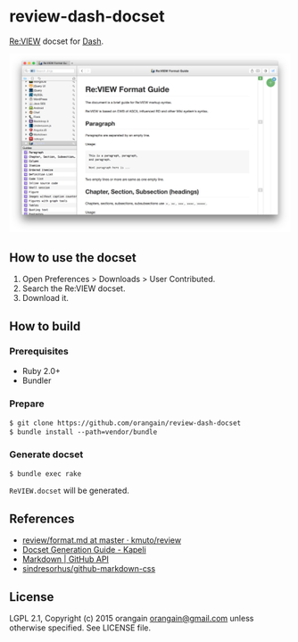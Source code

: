 review-dash-docset
==================

[Re:VIEW](https://github.com/kmuto/review) docset for [Dash](https://kapeli.com/dash).

![Screenshot of Re:VIEW Docset](https://raw.githubusercontent.com/orangain/review-dash-docset/master/screenshot.png)

How to use the docset
---------------------

1. Open Preferences > Downloads > User Contributed.
2. Search the Re:VIEW docset.
3. Download it.

How to build
------------

### Prerequisites

* Ruby 2.0+
* Bundler

### Prepare

```
$ git clone https://github.com/orangain/review-dash-docset
$ bundle install --path=vendor/bundle
```

### Generate docset

```
$ bundle exec rake
```

`ReVIEW.docset` will be generated.


References
----------

* [review/format.md at master · kmuto/review](https://github.com/kmuto/review/blob/master/doc/format.md#referring-headings)
* [Docset Generation Guide - Kapeli](https://kapeli.com/docsets)
* [Markdown | GitHub API](https://developer.github.com/v3/markdown/)
* [sindresorhus/github-markdown-css](https://github.com/sindresorhus/github-markdown-css)


License
-------

LGPL 2.1, Copyright (c) 2015 orangain <orangain@gmail.com> unless otherwise specified.
See LICENSE file.
